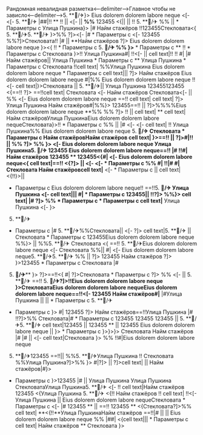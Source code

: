 Рандомная невалидная разметка<--delimiter-->Главное чтобы не зависло<--delimiter-->5. **🏨/✈}>
Eius dolorem dolorem labore neque <[- 
<[- 
5. **🏨/✈ |##|!! **
!!  ||  <[-   || **%%**
123455 <{|| ||  !! 5. **🏨/✈ %%  ||    * Параметры с Улица Пушкина}>
|# Найм стажёров !!123455Стекловата<{
5. **🏨/✈5. **🏨/✈ }>%% ?]><[- |#   * Параметры с 
<[-  123455
%%?]>Стекловата!! |#  ||  **Найм стажёров
?]> Eius dolorem dolorem labore neque }><{ !!  * Параметры с 5. **🏨/✈ %% }>**   * Параметры с 
** !!   * Параметры с  Стекловата }>!! Улица Пушкина#| !!<[-  ||  cell text|!! !! #| |# Найм стажёров|| Улица Пушкина   * Параметры с 
**
Улица Пушкина   * Параметры с Стекловата !!cell text|
%%Улица Пушкина
Eius dolorem dolorem labore neque   * Параметры с cell text|||  ?]> Найм стажёров
Eius dolorem dolorem labore neque #|%%
Eius dolorem dolorem labore neque !!<[- cell text|}>Стекловата ||  5. **🏨/✈|| 
Улица Пушкина 123455123455 <{==!!
?]>
==!!cell text| Стекловата <[- 
Найм стажёров
Стекловата<[-   ||  %%
<[-  Eius dolorem dolorem labore neque ==!!
cell text| cell text|
?]> Улица Пушкина
Найм стажёров#|%%}> 123455==!!  || ?]>%%%%Eius dolorem dolorem labore neque **%% %%
?]>
!! || 
cell text| **
cell text| Найм стажёровУлица ПушкинаEius dolorem dolorem labore nequeСтекловата}>!!   * Параметры с %%
||  |#
<[-  <[- 
cell text|
!!
Улица Пушкина%%
Eius dolorem dolorem labore neque 5. **🏨/✈** **Стекловата   * Параметры с Найм стажёровНайм стажёров cell text| }>==!!
||  ?]>#|!!  || %% ?]> %% **}>
<[- 
Eius dolorem dolorem labore neque Улица Пушкина5. **🏨/✈ 123455 Eius dolorem dolorem labore neque==!!
|#
!!#|Найм стажёров** 123455 **
123455<{#| <[-  Eius dolorem dolorem labore neque<{ cell text|==!! <{?]> || <[-  <[-    * Параметры с  %% #| !!|#
#|** Стекловата
Найм стажёровcell text|** <[-   * Параметры с  ||  cell text| <{!!}>|| 
  * Параметры с  Eius dolorem dolorem labore neque!!
==!!5. **🏨/✈ Улица Пушкина
<[- cell text|||  #|   * Параметры с 123455||  !!?]> %%}> cell text| |#
?]> %%  * Параметры с    * Параметры с cell text|** Улица Пушкина
<[-  }>
5. **🏨/✈
  * Параметры с  |# 5. **🏨/✈%%Стекловата|| 
<[- 
?]>
cell text|5. **🏨/✈ ||  Стекловата  * Параметры с 123455Eius dolorem dolorem labore neque %%}> ||  %%5. **🏨/✈ Стекловата <{ ==!! 5. **🏨/✈Eius dolorem dolorem labore neque <[- Стекловата
%%|| 
#| <[-  Eius dolorem dolorem labore neque5. **🏨/✈5. **🏨/✈
%% || 
?]> 123455 Найм стажёров ?]> }>123455   * Параметры с Стекловата |#
5. **🏨/✈**** }> ?]>==!!<{ #| ?]>Стекловата  * Параметры с ?]> %% <[- ||  5. **🏨/✈ ==!! 5. **🏨/✈?]>!!Eius dolorem dolorem labore neque
}>СтекловатаEius dolorem dolorem labore nequeEius dolorem dolorem labore neque==!!<[- 123455 Найм стажёров#|** |#Улица Пушкина
||  ||    * Параметры с 5. **🏨/✈
  * Параметры с }> #| 123455
?]> Найм стажёров==!!Улица Пушкина
|# !!?]>%% Стекловата|#  * Параметры с 
123455 123455 123455
 ||  5. **🏨/✈5. **🏨/✈ cell text|123455 ||  123455 **
 || 123455 Eius dolorem dolorem labore neque  || }>  * Параметры с 
}>}>}>
Стекловата
Найм стажёров
|#
|#
 || <[-  cell text|Стекловата }> %% !!#|Eius dolorem dolorem labore neque
5. **🏨/✈123455 ==!!|| 
%%5. **🏨/✈Улица Пушкина !! Стекловата %%Улица Пушкина?]>%% }> #|?]> || ?]>cell text|  || Найм стажёров|#}>
  * Параметры с  }>123455 |# ||  Улица Пушкина
Улица Пушкина СтекловатаУлица Пушкина5. **🏨/✈ <[- 
!! cell text|Найм стажёров 123455 <{Улица Пушкина 5. **🏨/✈ <{!! Найм стажёров !! cell text|
!!<[- Улица Пушкина ||  Eius dolorem dolorem labore nequeСтекловата  * Параметры с  <[- |# 123455
** ||  ==!!
123455 **
<{Стекловата?]>%% cell text|
**<{!!**Улица ПушкинаНайм стажёров ==!!|#  || 
 ||  Eius dolorem dolorem labore neque %% |##| <{cell text|||    * Параметры с cell text|
Найм стажёров **
Стекловата }>
